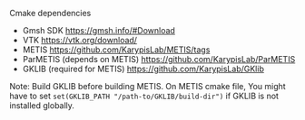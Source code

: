 Cmake dependencies

- Gmsh SDK https://gmsh.info/#Download
- VTK https://vtk.org/download/
- METIS https://github.com/KarypisLab/METIS/tags
- ParMETIS (depends on METIS) https://github.com/KarypisLab/ParMETIS
- GKLIB (required for METIS) https://github.com/KarypisLab/GKlib


Note:
Build GKLIB before building METIS. On METIS cmake file, You might have to set `set(GKLIB_PATH "/path-to/GKLIB/build-dir")` if GKLIB is not installed globally.